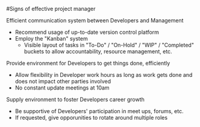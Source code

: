 #Signs of effective project manager

Efficient communication system between Developers and Management
- Recommend usage of up-to-date version control platform
- Employ the "Kanban" system
  - Visible layout of tasks in "To-Do" / "On-Hold" / "WIP" / "Completed" buckets to allow accountability, resource management, etc.
  
Provide environment for Developers to get things done, efficiently
- Allow flexibility in Developer work hours as long as work gets done and does not impact other parties involved
- No constant update meetings at 10am
  
Supply environment to foster Developers career growth
- Be supportive of Developers' participation in meet ups, forums, etc.
- If requested, give opporunities to rotate around multiple roles
  
